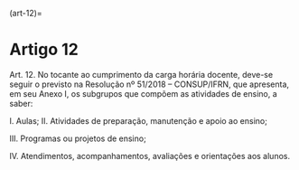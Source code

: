 (art-12)=

# Artigo 12

Art. 12. No tocante ao cumprimento da carga horária docente, deve-se seguir o previsto na Resolução nº 51/2018 –
CONSUP/IFRN, que apresenta, em seu Anexo I, os subgrupos que compõem as atividades de ensino, a saber:

I. Aulas;
II. Atividades de preparação, manutenção e apoio ao ensino;

III. Programas ou projetos de ensino;

IV. Atendimentos, acompanhamentos, avaliações e orientações aos alunos.

